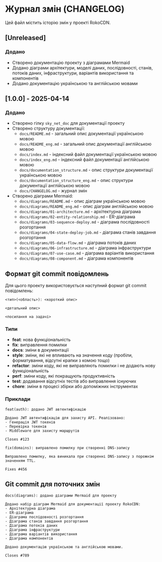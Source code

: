 # Журнал змін (CHANGELOG)

Цей файл містить історію змін у проекті RokoCDN.

## [Unreleased]

### Додано
- Створено документацію проекту з діаграмами Mermaid
- Додано діаграми архітектури, моделі даних, послідовності, станів, потоків даних, інфраструктури, варіантів використання та компонентів
- Додано документацію українською та англійською мовами

## [1.0.0] - 2025-04-14

### Додано
- Створено гілку `sky_net_doc` для документації проекту
- Створено структуру документації:
  - `docs/README.md` - загальний опис документації українською мовою
  - `docs/README_eng.md` - загальний опис документації англійською мовою
  - `docs/index.md` - індексний файл документації українською мовою
  - `docs/index_eng.md` - індексний файл документації англійською мовою
  - `docs/documentation_structure.md` - опис структури документації українською мовою
  - `docs/documentation_structure_eng.md` - опис структури документації англійською мовою
  - `docs/CHANGELOG.md` - журнал змін
- Створено діаграми Mermaid:
  - `docs/diagrams/README.md` - опис діаграм українською мовою
  - `docs/diagrams/README_eng.md` - опис діаграм англійською мовою
  - `docs/diagrams/01-architecture.md` - архітектурна діаграма
  - `docs/diagrams/02-entity-relationship.md` - ER-діаграма
  - `docs/diagrams/03-sequence-deploy.md` - діаграма послідовності розгортання
  - `docs/diagrams/04-state-deploy-job.md` - діаграма станів завдання розгортання
  - `docs/diagrams/05-data-flow.md` - діаграма потоків даних
  - `docs/diagrams/06-infrastructure.md` - діаграма інфраструктури
  - `docs/diagrams/07-use-case.md` - діаграма варіантів використання
  - `docs/diagrams/08-component.md` - діаграма компонентів

## Формат git commit повідомлень

Для цього проекту використовується наступний формат git commit повідомлень:

```
<тип>(<область>): <короткий опис>

<детальний опис>

<посилання на задачі>
```

### Типи

- **feat**: нова функціональність
- **fix**: виправлення помилки
- **docs**: зміни в документації
- **style**: зміни, які не впливають на значення коду (пробіли, форматування, відсутні крапки з комою тощо)
- **refactor**: зміни коду, які не виправляють помилки і не додають нову функціональність
- **perf**: зміни коду, які покращують продуктивність
- **test**: додавання відсутніх тестів або виправлення існуючих
- **chore**: зміни в процесі збірки або допоміжних інструментах

### Приклади

```
feat(auth): додано JWT автентифікацію

Додано JWT автентифікацію для захисту API. Реалізовано:
- Генерація JWT токенів
- Перевірка токенів
- Middleware для захисту маршрутів

Closes #123
```

```
fix(domains): виправлено помилку при створенні DNS-запису

Виправлено помилку, яка виникала при створенні DNS-запису з порожнім значенням TTL.

Fixes #456
```

## Git commit для поточних змін

```
docs(diagrams): додано діаграми Mermaid для проекту

Додано набір діаграм Mermaid для документації проекту RokoCDN:
- Архітектурна діаграма
- ER-діаграма
- Діаграма послідовності розгортання
- Діаграма станів завдання розгортання
- Діаграма потоків даних
- Діаграма інфраструктури
- Діаграма варіантів використання
- Діаграма компонентів

Додано документацію українською та англійською мовами.

Closes #789
